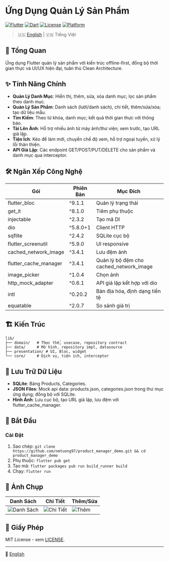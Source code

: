 # Ứng Dụng Quản Lý Sản Phẩm

[![Flutter](https://img.shields.io/badge/Flutter-3.7.2+-02569B?style=for-the-badge&logo=flutter&logoColor=white)](https://flutter.dev)
[![Dart](https://img.shields.io/badge/Dart-3.0+-0175C2?style=for-the-badge&logo=dart&logoColor=white)](https://dart.dev)
[![License](https://img.shields.io/badge/License-MIT-green?style=for-the-badge)](LICENSE)
[![Platform](https://img.shields.io/badge/Platform-Android%20%7C%20iOS-lightgrey?style=for-the-badge)](https://flutter.dev)

> 🇺🇸 [English](README.md) | 🇻🇳 Tiếng Việt

## 📖 Tổng Quan

Ứng dụng Flutter quản lý sản phẩm với kiến trúc offline-first, đồng bộ thời gian thực và UI/UX hiện đại, tuân thủ Clean Architecture.

## ✨ Tính Năng Chính

- **Quản Lý Danh Mục**: Hiển thị, thêm, sửa, xóa danh mục; lọc sản phẩm theo danh mục.
- **Quản Lý Sản Phẩm**: Danh sách (lưới/danh sách), chi tiết, thêm/sửa/xóa; tạo dữ liệu mẫu.
- **Tìm Kiếm**: Theo từ khóa, danh mục; kết quả thời gian thực với thông báo.
- **Tải Lên Ảnh**: Hỗ trợ nhiều ảnh từ máy ảnh/thư viện; xem trước, tạo URL giả lập.
- **Tiện Ích**: Kéo để làm mới, chuyển chế độ xem, hỗ trợ ngoại tuyến, xử lý lỗi thân thiện.
- **API Giả Lập**: Các endpoint GET/POST/PUT/DELETE cho sản phẩm và danh mục qua interceptor.

## 🛠️ Ngăn Xếp Công Nghệ

| Gói | Phiên Bản | Mục Đích |
|-----|-----------|----------|
| flutter_bloc | ^9.1.1 | Quản lý trạng thái |
| get_it | ^8.1.0 | Tiêm phụ thuộc |
| injectable | ^2.3.2 | Tạo mã DI |
| dio | ^5.8.0+1 | Client HTTP |
| sqflite | ^2.4.2 | SQLite cục bộ |
| flutter_screenutil | ^5.9.0 | UI responsive |
| cached_network_image | ^3.4.1 | Lưu đệm ảnh |
| flutter_cache_manager | ^3.4.1 | Quản lý bộ đệm cho cached_network_image |
| image_picker | ^1.0.4 | Chọn ảnh |
| http_mock_adapter | ^0.6.1 | API giả lập kết hợp với dio |
| intl | ^0.20.2 | Bản địa hóa, định dạng tiền tệ |
| equatable | ^2.0.7 | So sánh giá trị |

## 🏗️ Kiến Trúc

```
lib/
├── domain/   # Thực thể, usecase, repository contract
├── data/     # Mô hình, repository impl, datasource
├── presentation/ # UI, Bloc, widget
└── core/     # Dịch vụ, tiện ích, interceptor
```

## 💾 Lưu Trữ Dữ Liệu

- **SQLite**: Bảng Products, Categories.
- **JSON Files**: Mock api data: products.json, categories.json trong thư mục ứng dụng; đồng bộ với SQLite.
- **Hình Ảnh**: Lưu cục bộ, tạo URL giả lập, lưu đệm với flutter_cache_manager.

## 🚀 Bắt Đầu

### Cài Đặt

1. Sao chép: `git clone https://github.com/nmtuong97/product_manager_demo.git && cd product_manager_demo`
2. Phụ thuộc: `flutter pub get`
3. Tạo mã: `flutter packages pub run build_runner build`
4. Chạy: `flutter run`

## 📱 Ảnh Chụp

| Danh Sách | Chi Tiết | Thêm/Sửa |
|-----------|----------|----------|
| ![Danh Sách](screenshots/product_list.png) | ![Chi Tiết](screenshots/product_detail.png) | ![Thêm](screenshots/add_product.png) |

## 📄 Giấy Phép

MIT License - xem [LICENSE](LICENSE).

---
📘 [English](README.md)
